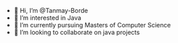 - 👋 Hi, I’m @Tanmay-Borde
- 👀 I’m interested in Java
- 🌱 I’m currently pursuing Masters of Computer Science
- 💞️ I’m looking to collaborate on java projects

<!---
Tanmay-Borde/Tanmay-Borde is a ✨ special ✨ repository because its `README.md` (this file) appears on your GitHub profile.
You can click the Preview link to take a look at your changes.
--->
